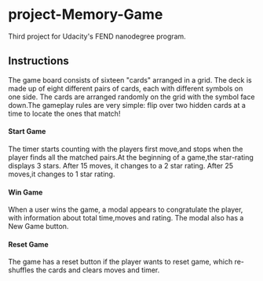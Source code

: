 # project-Memory-Game
Third project for Udacity's FEND nanodegree program.


## Instructions

 The game board consists of sixteen "cards" arranged in a grid. The deck is made up of eight different pairs of cards, each with different symbols on one side. The cards are arranged randomly on the grid with the symbol face down.The gameplay rules are very simple: flip over two hidden cards at a time to locate the ones that match!

 #### Start Game
  The timer starts counting with the players first move,and stops when the player finds all the matched pairs.At the beginning of a game,the star-rating displays 3 stars. After 15  moves, it changes to a 2 star rating. After 25 moves,it changes to 1 star rating.
 
 #### Win Game
  When a user wins the game, a modal appears to congratulate the player, with information about total time,moves and rating. The modal also has a New Game button.
 
 #### Reset Game
   The game has a reset button if the player wants to reset game, which re-shuffles the cards and clears moves and timer.
  
  


